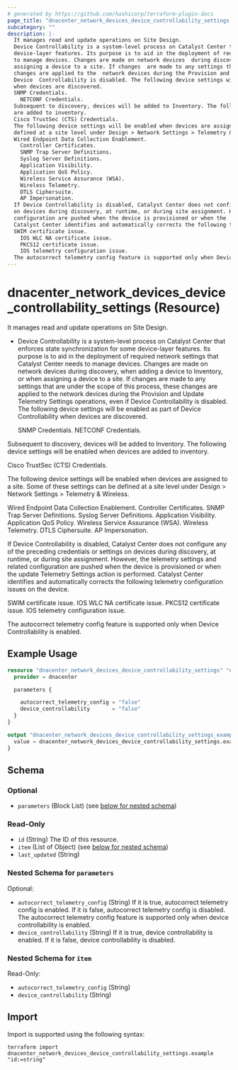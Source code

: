 ```yaml
---
# generated by https://github.com/hashicorp/terraform-plugin-docs
page_title: "dnacenter_network_devices_device_controllability_settings Resource - terraform-provider-dnacenter"
subcategory: ""
description: |-
  It manages read and update operations on Site Design.
  Device Controllability is a system-level process on Catalyst Center that enforces state synchronization for some
  device-layer features. Its purpose is to aid in the deployment of required network settings that Catalyst Center needs
  to manage devices. Changes are made on network devices  during discovery, when adding a device to Inventory, or when
  assigning a device to a site. If changes  are made to any settings that are under the scope of this process, these
  changes are applied to the  network devices during the Provision and Update Telemetry Settings operations, even if
  Device  Controllability is disabled. The following device settings will be enabled as part of  Device Controllability
  when devices are discovered.
  SNMP Credentials.
    NETCONF Credentials.
  Subsequent to discovery, devices will be added to Inventory. The following device settings will be  enabled when devices
  are added to inventory.
  Cisco TrustSec (CTS) Credentials.
  The following device settings will be enabled when devices are assigned to a site. Some of these  settings can be
  defined at a site level under Design > Network Settings > Telemetry & Wireless.
  Wired Endpoint Data Collection Enablement.
    Controller Certificates.
    SNMP Trap Server Definitions.
    Syslog Server Definitions.
    Application Visibility.
    Application QoS Policy.
    Wireless Service Assurance (WSA).
    Wireless Telemetry.
    DTLS Ciphersuite.
    AP Impersonation.
  If Device Controllability is disabled, Catalyst Center does not configure any of the preceding  credentials or settings
  on devices during discovery, at runtime, or during site assignment. However,  the telemetry settings and related
  configuration are pushed when the device is provisioned or when the  update Telemetry Settings action is performed.
  Catalyst Center identifies and automatically corrects the following telemetry configuration issues on  the device.
  SWIM certificate issue.
    IOS WLC NA certificate issue.
    PKCS12 certificate issue.
    IOS telemetry configuration issue.
  The autocorrect telemetry config feature is supported only when Device Controllability is enabled.
---
```


# dnacenter_network_devices_device_controllability_settings (Resource)

It manages read and update operations on Site Design.

- Device Controllability is a system-level process on Catalyst Center that enforces state synchronization for some
device-layer features. Its purpose is to aid in the deployment of required network settings that Catalyst Center needs
to manage devices. Changes are made on network devices  during discovery, when adding a device to Inventory, or when
assigning a device to a site. If changes  are made to any settings that are under the scope of this process, these
changes are applied to the  network devices during the Provision and Update Telemetry Settings operations, even if
Device  Controllability is disabled. The following device settings will be enabled as part of  Device Controllability
when devices are discovered.

  SNMP Credentials.
  NETCONF Credentials.

Subsequent to discovery, devices will be added to Inventory. The following device settings will be  enabled when devices
are added to inventory.

  Cisco TrustSec (CTS) Credentials.

The following device settings will be enabled when devices are assigned to a site. Some of these  settings can be
defined at a site level under Design > Network Settings > Telemetry & Wireless.

  Wired Endpoint Data Collection Enablement.
  Controller Certificates.
  SNMP Trap Server Definitions.
  Syslog Server Definitions.
  Application Visibility.
  Application QoS Policy.
  Wireless Service Assurance (WSA).
  Wireless Telemetry.
  DTLS Ciphersuite.
  AP Impersonation.

If Device Controllability is disabled, Catalyst Center does not configure any of the preceding  credentials or settings
on devices during discovery, at runtime, or during site assignment. However,  the telemetry settings and related
configuration are pushed when the device is provisioned or when the  update Telemetry Settings action is performed.
Catalyst Center identifies and automatically corrects the following telemetry configuration issues on  the device.

  SWIM certificate issue.
  IOS WLC NA certificate issue.
  PKCS12 certificate issue.
  IOS telemetry configuration issue.

The autocorrect telemetry config feature is supported only when Device Controllability is enabled.

## Example Usage

```terraform
resource "dnacenter_network_devices_device_controllability_settings" "example" {
  provider = dnacenter

  parameters {

    autocorrect_telemetry_config = "false"
    device_controllability       = "false"
  }
}

output "dnacenter_network_devices_device_controllability_settings_example" {
  value = dnacenter_network_devices_device_controllability_settings.example
}
```

<!-- schema generated by tfplugindocs -->
## Schema

### Optional

- `parameters` (Block List) (see [below for nested schema](#nestedblock--parameters))

### Read-Only

- `id` (String) The ID of this resource.
- `item` (List of Object) (see [below for nested schema](#nestedatt--item))
- `last_updated` (String)

<a id="nestedblock--parameters"></a>
### Nested Schema for `parameters`

Optional:

- `autocorrect_telemetry_config` (String) If it is true, autocorrect telemetry config is enabled. If it is false, autocorrect telemetry config is disabled. The autocorrect telemetry config feature is supported only when device controllability is enabled.
- `device_controllability` (String) If it is true, device controllability is enabled. If it is false, device controllability is disabled.


<a id="nestedatt--item"></a>
### Nested Schema for `item`

Read-Only:

- `autocorrect_telemetry_config` (String)
- `device_controllability` (String)

## Import

Import is supported using the following syntax:

```shell
terraform import dnacenter_network_devices_device_controllability_settings.example "id:=string"
```
